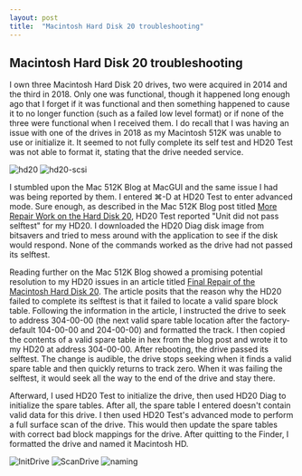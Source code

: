 ```yaml
---
layout: post
title:  "Macintosh Hard Disk 20 troubleshooting"
---
```

## Macintosh Hard Disk 20 troubleshooting
I own three Macintosh Hard Disk 20 drives, two were acquired in 2014 and the third in 2018. Only one was functional, though it happened long enough ago that I forget if it was functional and then something happened to cause it to no longer function (such as a failed low level format) or if none of the three were functional when I received them. I do recall that I was having an issue with one of the drives in 2018 as my Macintosh 512K was unable to use or initialize it. It seemed to not fully complete its self test and HD20 Test was not able to format it, stating that the drive needed service.

![hd20][image-1]
![hd20-scsi][image-2]

I stumbled upon the Mac 512K Blog at MacGUI and the same issue I had was being reported by them. I entered ⌘-D at HD20 Test to enter advanced mode. Sure enough, as described in the Mac 512K Blog post titled [More Repair Work on the Hard Disk 20](https://macgui.com/news/article.php?t=445), HD20 Test reported "Unit did not pass selftest" for my HD20. I downloaded the HD20 Diag disk image from bitsavers and tried to mess around with the application to see if the disk would respond. None of the commands worked as the drive had not passed its selftest.

Reading further on the Mac 512K Blog showed a promising potential resolution to my HD20 issues in an article titled [Final Repair of the Macintosh Hard Disk 20](https://macgui.com/news/article.php?t=464). The article posits that the reason why the HD20 failed to complete its selftest is that it failed to locate a valid spare block table. Following the information in the article, I instructed the drive to seek to address 304-00-00 (the next valid spare table location after the factory-default 104-00-00 and 204-00-00) and formatted the track. I then copied the contents of a valid spare table in hex from the blog post and wrote it to my HD20 at address 304-00-00. After rebooting, the drive passed its selftest. The change is audible, the drive stops seeking when it finds a valid spare table and then quickly returns to track zero. When it was failing the selftest, it would seek all the way to the end of the drive and stay there.

Afterward, I used HD20 Test to initialize the drive, then used HD20 Diag to initialize the spare tables. After all, the spare table I entered doesn't contain valid data for this drive. I then used HD20 Test's advanced mode to perform a full surface scan of the drive. This would then update the spare tables with correct bad block mappings for the drive. After quitting to the Finder, I formatted the drive and named it Macintosh HD.

![InitDrive][image-3]
![ScanDrive][image-4]
![naming][image-5]

[image-1]:	/assets/images/hd20-repair/hd20.jpeg
[image-2]:	/assets/images/hd20-repair/hd20-scsi.jpeg
[image-3]:	/assets/images/hd20-repair/InitDrive.jpeg
[image-4]:	/assets/images/hd20-repair/ScanDrive.jpeg
[image-5]:	/assets/images/hd20-repair/naming.jpeg